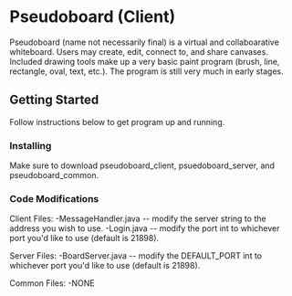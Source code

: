 # Pseudoboard (Client)

Pseudoboard (name not necessarily final) is a virtual and collaboarative whiteboard. Users may create, edit, connect to, and share canvases. Included drawing tools make up a very basic paint program (brush, line, rectangle, oval, text, etc.). The program is still very much in early stages.

## Getting Started

Follow instructions below to get program up and running.

### Installing

Make sure to download pseudoboard_client, psuedoboard_server, and pseudoboard_common.

### Code Modifications

Client Files:
-MessageHandler.java -- modify the server string to the address you wish to use.
-Login.java -- modify the port int to whichever port you'd like to use (default is 21898).

Server Files:
-BoardServer.java -- modify the DEFAULT_PORT int to whichever port you'd like to use (default is 21898).

Common Files:
-NONE
